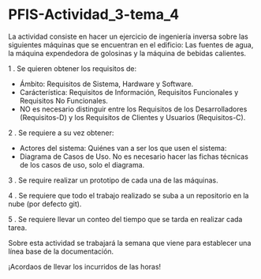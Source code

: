 # PFIS-Actividad_3-tema_4

  La actividad consiste en hacer un ejercicio de ingeniería inversa sobre las siguientes máquinas que se encuentran en el edificio: Las fuentes de agua, la máquina expendedora de golosinas y la máquina de bebidas calientes.

1 . Se quieren obtener los requisitos de: 
  - Ámbito: Requisitos de Sistema, Hardware y Software.
  - Carácterística: Requisitos de Información, Requisitos Funcionales y Requisitos No Funcionales.
  - NO es necesario distinguir entre los Requisitos de los Desarrolladores (Requisitos-D) y los Requisitos de Clientes y Usuarios (Requisitos-C).

2 . Se requiere a su vez obtener:
  - Actores del sistema: Quiénes van a ser los que usen el sistema:
  - Diagrama de Casos de Uso. No es necesario hacer las fichas técnicas de los casos de uso, solo el diagrama.

3 . Se require realizar un prototipo de cada una de las máquinas.

4 . Se requiere que todo el trabajo realizado se suba a un repositorio en la nube (por defecto git).

5 . Se requiere llevar un conteo del tiempo que se tarda en realizar cada tarea.

Sobre esta actividad se trabajará la semana que viene para establecer una línea base de la documentación.

¡Acordaos de llevar los incurridos de las horas!
